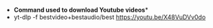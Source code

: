 - **Command used to download Youtube videos***
- yt-dlp -f bestvideo+bestaudio/best https://youtu.be/X48VuDVv0do